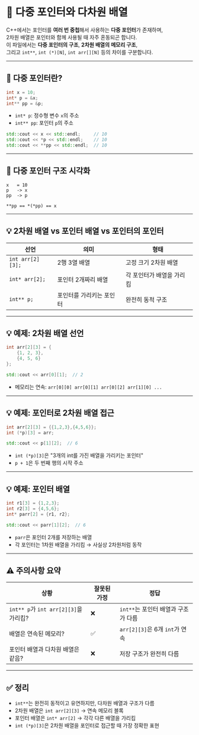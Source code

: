 # 🧶 다중 포인터와 다차원 배열

C++에서는 포인터를 **여러 번 중첩**해서 사용하는 **다중 포인터**가 존재하며,  
2차원 배열은 포인터와 함께 사용될 때 자주 혼동되곤 합니다.  
이 파일에서는 **다중 포인터의 구조**, **2차원 배열의 메모리 구조**,  
그리고 `int**`, `int (*)[N]`, `int arr[][N]` 등의 차이를 구분합니다.

---

## 📌 다중 포인터란?

```cpp
int x = 10;
int* p = &x;
int** pp = &p;
```

- `int* p`: 정수형 변수 `x`의 주소
- `int** pp`: 포인터 `p`의 주소

```cpp
std::cout << x << std::endl;     // 10
std::cout << *p << std::endl;    // 10
std::cout << **pp << std::endl;  // 10
```

---

## 🧠 다중 포인터 구조 시각화

```
x   = 10
p   -> x
pp  -> p

**pp == *(*pp) == x
```

---

## 💡 2차원 배열 vs 포인터 배열 vs 포인터의 포인터

| 선언 | 의미 | 형태 |
|------|------|------|
| `int arr[2][3];` | 2행 3열 배열 | 고정 크기 2차원 배열 |
| `int* arr[2];`   | 포인터 2개짜리 배열 | 각 포인터가 배열을 가리킴 |
| `int** p;`       | 포인터를 가리키는 포인터 | 완전히 동적 구조 |

---

## 💡 예제: 2차원 배열 선언

```cpp
int arr[2][3] = {
    {1, 2, 3},
    {4, 5, 6}
};

std::cout << arr[0][1];  // 2
```

- 메모리는 연속: `arr[0][0] arr[0][1] arr[0][2] arr[1][0] ...`

---

## 💡 예제: 포인터로 2차원 배열 접근

```cpp
int arr[2][3] = {{1,2,3},{4,5,6}};
int (*p)[3] = arr;

std::cout << p[1][2];  // 6
```

- `int (*p)[3]`은 "3개의 int를 가진 배열을 가리키는 포인터"
- `p + 1`은 두 번째 행의 시작 주소

---

## 💡 예제: 포인터 배열

```cpp
int r1[3] = {1,2,3};
int r2[3] = {4,5,6};
int* parr[2] = {r1, r2};

std::cout << parr[1][2];  // 6
```

- `parr`은 포인터 2개를 저장하는 배열
- 각 포인터는 1차원 배열을 가리킴 → 사실상 2차원처럼 동작

---

## ⚠️ 주의사항 요약

| 상황 | 잘못된 가정 | 정답 |
|------|--------------|------|
| `int** p`가 `int arr[2][3]`을 가리킴? | ❌ | `int**`는 포인터 배열과 구조가 다름 |
| 배열은 연속된 메모리? | ✅ | `arr[2][3]`은 6개 `int`가 연속 |
| 포인터 배열과 다차원 배열은 같음? | ❌ | 저장 구조가 완전히 다름 |

---

## ✅ 정리

- `int**`는 완전히 동적이고 유연하지만, 다차원 배열과 구조가 다름
- 2차원 배열은 `int arr[2][3]` → 연속 메모리 블록
- 포인터 배열은 `int* arr[2]` → 각각 다른 배열을 가리킴
- `int (*p)[3]`은 2차원 배열을 포인터로 접근할 때 가장 정확한 표현
